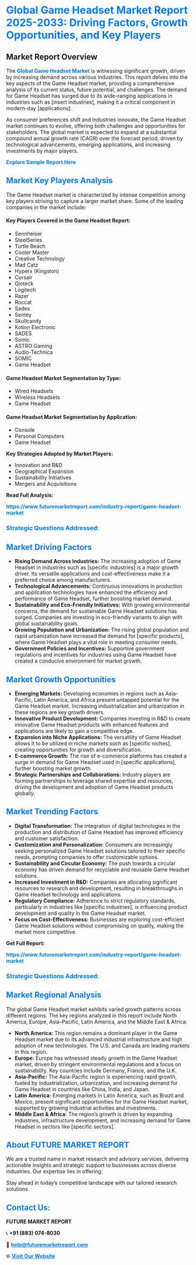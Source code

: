 <h1 style="color: #007BFF;">Global Game Headset Market Report 2025-2033: Driving Factors, Growth Opportunities, and Key Players</h1>

<section id="overview">
<h2>Market Report Overview</h2>
<p>The <a href="https://www.futuremarketreport.com/industry-report/game-headset-market" style="color: #007BFF; text-decoration: none;"><strong>Global Game Headset Market</strong></a> is witnessing significant growth, driven by increasing demand across various industries. This report delves into the key aspects of the Game Headset market, providing a comprehensive analysis of its current status, future potential, and challenges. The demand for Game Headset has surged due to its wide-ranging applications in industries such as [insert industries], making it a critical component in modern-day [applications].</p>
<p>As consumer preferences shift and industries innovate, the Game Headset market continues to evolve, offering both challenges and opportunities for stakeholders. The global market is expected to expand at a substantial compound annual growth rate (CAGR) over the forecast period, driven by technological advancements, emerging applications, and increasing investments by major players.</p>
</section>

<section id="overview">
<p><a href="https://www.futuremarketreport.com/request-sample/reportId=98583" style="color: #007BFF; text-decoration: none;"><strong>Explore Sample Report Here</strong></a></p>
</section>

<section id="key-players">
<h2 style="color: #007BFF;">Market Key Players Analysis</h2>
<p>The Game Headset market is characterized by intense competition among key players striving to capture a larger market share. Some of the leading companies in the market include:</p>
<h4>Key Players Covered in the Game Headset Report:</h4>
<ul><li>Sennheiser</li><li>SteelSeries</li><li>Turtle Beach</li><li>Cooler Master</li><li>Creative Technology</li><li>Mad Catz</li><li>Hyperx (Kingston)</li><li>Corsair</li><li>Gioteck</li><li>Logitech</li><li>Razer</li><li>Roccat</li><li>Sades</li><li>Sentey</li><li>Skullcandy</li><li>Kotion Electronic</li><li>SADES</li><li>Somic</li><li>ASTRO Gaming</li><li>Audio-Technica</li><li>SOMIC</li><li>Game Headset</li></ul>
<h4>Game Headset Market Segmentation by Type:</h4>
<ul><li>Wired Headsets</li><li>Wireless Headsets</li><li>Game Headset</li></ul>

<h4>Game Headset Market Segmentation by Application:</h4>
<ul><li>Console</li><li>Personal Computers</li><li>Game Headset</li></ul>
<p><strong>Key Strategies Adopted by Market Players:</strong></p>
<ul>
<li>Innovation and R&D</li>
<li>Geographical Expansion</li>
<li>Sustainability Initiatives</li>
<li>Mergers and Acquisitions</li>
</ul>
</section>

<section>
<p><strong>Read Full Analysis: </strong></p><a href="https://www.futuremarketreport.com/industry-report/game-headset-market" style="color: #007BFF; text-decoration: none;"><strong>https://www.futuremarketreport.com/industry-report/game-headset-market</strong></a>
<h3 style="color: #007BFF;">Strategic Questions Addressed:</h3>
</section>

<section id="driving-factors">
<h2 style="color: #007BFF;">Market Driving Factors</h2>
<ul>
<li><strong>Rising Demand Across Industries:</strong> The increasing adoption of Game Headset in industries such as [specific industries] is a major growth driver. Its versatile applications and cost-effectiveness make it a preferred choice among manufacturers.</li>
<li><strong>Technological Advancements:</strong> Continuous innovations in production and application technologies have enhanced the efficiency and performance of Game Headset, further boosting market demand.</li>
<li><strong>Sustainability and Eco-Friendly Initiatives:</strong> With growing environmental concerns, the demand for sustainable Game Headset solutions has surged. Companies are investing in eco-friendly variants to align with global sustainability goals.</li>
<li><strong>Growing Population and Urbanization:</strong> The rising global population and rapid urbanization have increased the demand for [specific products], where Game Headset plays a vital role in meeting consumer needs.</li>
<li><strong>Government Policies and Incentives:</strong> Supportive government regulations and incentives for industries using Game Headset have created a conducive environment for market growth.</li>
</ul>
</section>

<section id="growth-opportunities">
<h2 style="color: #007BFF;">Market Growth Opportunities</h2>
<ul>
<li><strong>Emerging Markets:</strong> Developing economies in regions such as Asia-Pacific, Latin America, and Africa present untapped potential for the Game Headset market. Increasing industrialization and urbanization in these regions are key growth drivers.</li>
<li><strong>Innovative Product Development:</strong> Companies investing in R&D to create innovative Game Headset products with enhanced features and applications are likely to gain a competitive edge.</li>
<li><strong>Expansion into Niche Applications:</strong> The versatility of Game Headset allows it to be utilized in niche markets such as [specific niches], creating opportunities for growth and diversification.</li>
<li><strong>E-commerce Growth:</strong> The rise of e-commerce platforms has created a surge in demand for Game Headset used in [specific applications], further boosting market growth.</li>
<li><strong>Strategic Partnerships and Collaborations:</strong> Industry players are forming partnerships to leverage shared expertise and resources, driving the development and adoption of Game Headset products globally.</li>
</ul>
</section>

<section id="trending-factors">
<h2 style="color: #007BFF;">Market Trending Factors</h2>
<ul>
<li><strong>Digital Transformation:</strong> The integration of digital technologies in the production and distribution of Game Headset has improved efficiency and customer satisfaction.</li>
<li><strong>Customization and Personalization:</strong> Consumers are increasingly seeking personalized Game Headset solutions tailored to their specific needs, prompting companies to offer customizable options.</li>
<li><strong>Sustainability and Circular Economy:</strong> The push towards a circular economy has driven demand for recyclable and reusable Game Headset solutions.</li>
<li><strong>Increased Investment in R&D:</strong> Companies are allocating significant resources to research and development, resulting in breakthroughs in Game Headset technology and applications.</li>
<li><strong>Regulatory Compliance:</strong> Adherence to strict regulatory standards, particularly in industries like [specific industries], is influencing product development and quality in the Game Headset market.</li>
<li><strong>Focus on Cost-Effectiveness:</strong> Businesses are exploring cost-efficient Game Headset solutions without compromising on quality, making the market more competitive.</li>
</ul>
</section>

<section>
<p><strong>Get Full Report: </strong></p><a href="https://www.futuremarketreport.com/industry-report/game-headset-market" style="color: #007BFF; text-decoration: none;"><strong>https://www.futuremarketreport.com/industry-report/game-headset-market</strong></a>
<h3 style="color: #007BFF;">Strategic Questions Addressed:</h3>
</section>


<section id="regional-analysis">
<h2 style="color: #007BFF;">Market Regional Analysis</h2>
<p>The global Game Headset market exhibits varied growth patterns across different regions. The key regions analyzed in this report include North America, Europe, Asia-Pacific, Latin America, and the Middle East & Africa:</p>
<ul>
<li><strong>North America:</strong> This region remains a dominant player in the Game Headset market due to its advanced industrial infrastructure and high adoption of new technologies. The U.S. and Canada are leading markets in this region.</li>
<li><strong>Europe:</strong> Europe has witnessed steady growth in the Game Headset market, driven by stringent environmental regulations and a focus on sustainability. Key countries include Germany, France, and the U.K.</li>
<li><strong>Asia-Pacific:</strong> The Asia-Pacific region is experiencing rapid growth, fueled by industrialization, urbanization, and increasing demand for Game Headset in countries like China, India, and Japan.</li>
<li><strong>Latin America:</strong> Emerging markets in Latin America, such as Brazil and Mexico, present significant opportunities for the Game Headset market, supported by growing industrial activities and investments.</li>
<li><strong>Middle East & Africa:</strong> The region’s growth is driven by expanding industries, infrastructure development, and increasing demand for Game Headset in sectors like [specific sectors].</li>
</ul>
</section>

<footer>
<h2 style="color: #007BFF;">About FUTURE MARKET REPORT</h2>
<p>We are a trusted name in market research and advisory services, delivering actionable insights and strategic support to businesses across diverse industries. Our expertise lies in offering:</p>

<p>Stay ahead in today’s competitive landscape with our tailored research solutions.</p>

<h2 style="color: #007BFF;">Contact Us:</h2>
<p><strong>FUTURE MARKET REPORT</strong></p>
<p>📞 <strong>+91 (883) 074-8030</strong></p>
<p>📧 <strong><a href="mailto:help@futuremarketreport.com" style="color: #007BFF;">help@futuremarketreport.com</a></strong></p>
<p>🌐 <strong><a href="https://www.futuremarketreport.com/" style="color: #007BFF;">Visit Our Website</a></strong></p>
</footer>